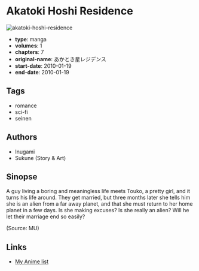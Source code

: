 # Akatoki Hoshi Residence

![akatoki-hoshi-residence](https://cdn.myanimelist.net/images/manga/3/165453.jpg)

-   **type**: manga
-   **volumes**: 1
-   **chapters**: 7
-   **original-name**: あかとき星レジデンス
-   **start-date**: 2010-01-19
-   **end-date**: 2010-01-19

## Tags

-   romance
-   sci-fi
-   seinen

## Authors

-   Inugami
-   Sukune (Story & Art)

## Sinopse

A guy living a boring and meaningless life meets Touko, a pretty girl, and it turns his life around. They get married, but three months later she tells him she is an alien from a far away planet, and that she must return to her home planet in a few days. Is she making excuses? Is she really an alien? Will he let their marriage end so easily?

(Source: MU)

## Links

-   [My Anime list](https://myanimelist.net/manga/18383/Akatoki_Hoshi_Residence)
